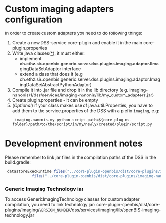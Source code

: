 # Custom imaging adapters configuration


In order to create custom adapters you need to do following things:

1. Create a new DSS-service core-plugin and enable it in the main core-plugin.properties
2. Write java classes([*](#generic-imaging-technology-jar)), it must either: 
   * implement ch.ethz.sis.openbis.generic.server.dss.plugins.imaging.adaptor.IImagingDataSetAdaptor interface 
   * extend a class that does it (e.g. ch.ethz.sis.openbis.generic.server.dss.plugins.imaging.adaptor.ImagingDataSetAbstractPythonAdaptor)
3. Compile it into .jar file and drop it in the lib directory (e.g. imaging-nanonis/1/dss/services/imaging-nanonis/lib/my_custom_adapters.jar)
4. Create plugin.properties - it can be empty
5. (*Optional*) if your class makes use of java.util.Properties, you have to add them to the service.properties of the DSS with a prefix `imaging`, e.g:
   ```properties
    imaging.nanonis.my-python-script-path=${core-plugins-folder}/path/to/the/script/in/my/newly/created/plugin/script.py
    ```




# Development environment notes
Please remember to link jar files in the compilation paths of the DSS in the build.gradle:
```java
 datastoreExecRuntime files("../core-plugin-openbis/dist/core-plugins/imaging/1/dss/services/imaging/lib/openBIS-imaging-technology.jar"),
            files("../core-plugin-openbis/dist/core-plugins/imaging-nanonis/1/dss/services/imaging-nanonis/lib/premise-adapters.jar")
```


### Generic Imaging Technology jar
To access GenericImagingTechnology classes for custom adapter compilation, you need to link technology jar:
core-plugin-openbis/dist/core-plugins/imaging/`VERSION_NUMBER`/dss/services/imaging/lib/openBIS-imaging-technology.jar
